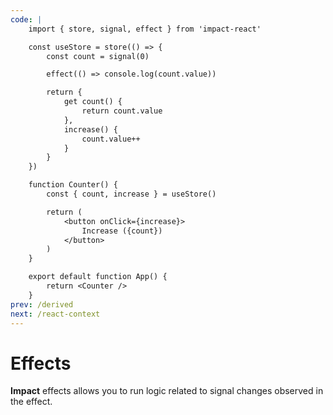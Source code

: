 ```yaml
---
code: |
    import { store, signal, effect } from 'impact-react'

    const useStore = store(() => {
        const count = signal(0)

        effect(() => console.log(count.value))

        return {
            get count() {
                return count.value
            },
            increase() {
                count.value++
            }
        }
    })

    function Counter() {
        const { count, increase } = useStore()

        return (
            <button onClick={increase}>
                Increase ({count})
            </button>
        )
    }

    export default function App() {
        return <Counter />
    }
prev: /derived
next: /react-context
---
```


# Effects

**Impact** effects allows you to run logic related to signal changes observed in the effect. 

<Playground />